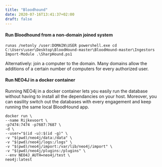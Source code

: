 ```yaml
---
title: "Bloodhound"
date: 2020-07-16T13:41:37+02:00
draft: false
---
```


#### Run Bloodhound from a non-domain joined system

```
runas /netonly /user:DOMAIN\USER powershell.exe cd C:\Users\user\Desktop\BloodHound-master\BloodHound-master\Ingestors Import-Module .\SharpHound.ps1
```

Alternatively: join a computer to the domain. Many domains allow the additions of a certain number of computers for every authorized user.


#### Run NEO4J in a docker container
Running NEO4j in a docker container lets you easily run the database without having to install all the dependancies on your host. Moreover, you can easility switch out the databases with every engagement and keep running the same local BloodHound app.

```
docker run \
--name Rijkevoort \
-p7474:7474 -p7687:7687 \
-d \
--user="$(id -u):$(id -g)" \
-v "$(pwd)/neo4j/data:/data" \
-v "$(pwd)/neo4j/logs:/logs" \
-v "$(pwd)/neo4j/import:/var/lib/neo4j/import" \
-v "$(pwd)/neo4j/plugins:/plugins" \
--env NEO4J_AUTH=neo4j/test \
neo4j:latest
```